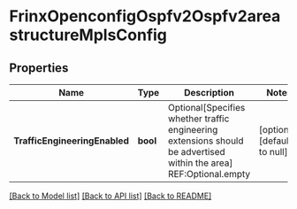 # FrinxOpenconfigOspfv2Ospfv2areastructureMplsConfig

## Properties
Name | Type | Description | Notes
------------ | ------------- | ------------- | -------------
**TrafficEngineeringEnabled** | **bool** | Optional[Specifies whether traffic engineering extensions should be advertised within the area] REF:Optional.empty | [optional] [default to null]

[[Back to Model list]](../README.md#documentation-for-models) [[Back to API list]](../README.md#documentation-for-api-endpoints) [[Back to README]](../README.md)


